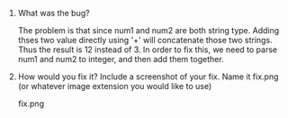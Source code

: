 1. What was the bug?
   
   The problem is that since num1 and num2 are both string type. Adding thses two value directly using '+' will concatenate those two strings. Thus the result is 12 instead of 3. In order to fix this, we need to parse num1 and num2 to integer, and then add them together. 
   
2. How would you fix it? Include a screenshot of your fix. Name it fix.png (or whatever image extension you would like to use)
   
   fix.png
